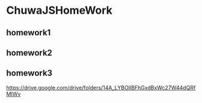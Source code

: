 # ChuwaJSHomeWork

## homework1
## homework2
## homework3

https://drive.google.com/drive/folders/14A_LYBOlIBFhGxdBxWc27W44dQRfMIWv
